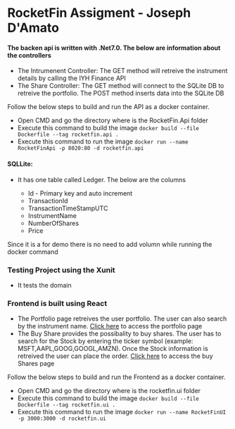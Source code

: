 # RocketFin Assigment - Joseph D'Amato

#### The backen api is written with .Net7.0. The below are information about the controllers
 - The Intrumenent Controller: The GET method will retreive the instrument details by calling the IYH Finance API
 - The Share Controller: The GET method will connect to the SQLite DB to retreive the portfolio. The POST method inserts data into the SQLite DB
 
Follow the below steps to build and run the API as a docker container. 

- Open CMD and go the directory where is the RocketFin.Api folder
- Execute this command to build the image `docker build --file Dockerfile --tag rocketfin.api .`
- Execute this command to run the image `docker run --name RocketFinApi -p 8020:80 -d rocketfin.api`

#### SQLLite:
- It has one table called Ledger. The below are the columns
     
    - Id - Primary key and auto increment
     - TransactionId
     - TransactionTimeStampUTC
     - InstrumentName
     - NumberOfShares
     - Price
    
Since it is a for demo there is no need to add volumn while running the docker command


### Testing Project using the Xunit
- It tests the domain

### Frontend is built using React
- The Portfolio page retreives the user portfolio. The user can also search by the instrument name. [Click here](http://localhost:3000/portfolio) to access the portfolio page 
- The Buy Share provides the possibality to buy shares. The user has to search for the Stock by entering the ticker symbol (example: MSFT,AAPL,GOOG,GOOGL,AMZN). Once the Stock information is retreived the user can place the order. [Click here](http://localhost:3000/shares) to access the buy Shares page 

Follow the below steps to build and run the Frontend as a docker container. 

- Open CMD and go the directory where is the rocketfin.ui folder
- Execute this command to build the image `docker build --file Dockerfile --tag rocketfin.ui .`
- Execute this command to run the image `docker run --name RocketFinUI -p 3000:3000 -d rocketfin.ui`


